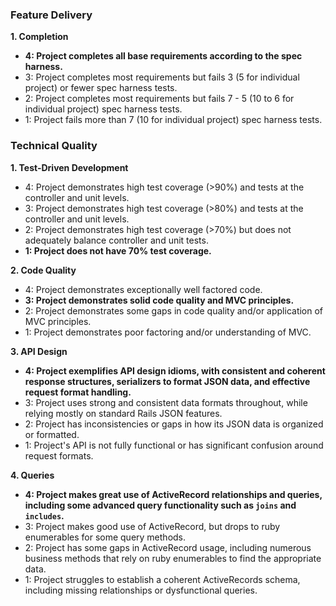 ### Feature Delivery

**1. Completion**

*   **4: Project completes all base requirements according to the spec harness.**
*   3: Project completes most requirements but fails 3 (5 for individual project) or fewer spec harness tests.
*   2: Project completes most requirements but fails 7 - 5 (10 to 6 for individual project) spec harness tests.
*   1: Project fails more than 7 (10 for individual project) spec harness tests.

### Technical Quality

**1. Test-Driven Development**

*   4: Project demonstrates high test coverage (>90%) and tests at the controller and unit levels.
*   3: Project demonstrates high test coverage (>80%) and tests at the controller and unit levels.
*   2: Project demonstrates high test coverage (>70%) but does not adequately balance controller and unit tests.
*   **1: Project does not have 70% test coverage.**

**2. Code Quality**

*   4: Project demonstrates exceptionally well factored code.
*   **3: Project demonstrates solid code quality and MVC principles.**
*   2: Project demonstrates some gaps in code quality and/or application of MVC principles.
*   1: Project demonstrates poor factoring and/or understanding of MVC.

**3. API Design**

*   **4: Project exemplifies API design idioms, with consistent and coherent response structures, serializers to format JSON data, and effective request format handling.**
*   3: Project uses strong and consistent data formats throughout, while relying mostly on standard Rails JSON features.
*   2: Project has inconsistencies or gaps in how its JSON data is organized or formatted.
*   1: Project's API is not fully functional or has significant confusion around request formats.

**4. Queries**

*   **4: Project makes great use of ActiveRecord relationships and queries, including some advanced query functionality such as `joins` and `includes`.**
*   3: Project makes good use of ActiveRecord, but drops to ruby enumerables for some query methods.
*   2: Project has some gaps in ActiveRecord usage, including numerous business methods that rely on ruby enumerables to find the appropriate data.
*   1: Project struggles to establish a coherent ActiveRecords schema, including missing relationships or dysfunctional queries.
